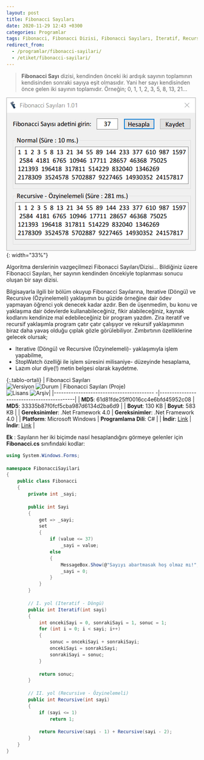 ```yaml
---
layout: post
title: Fibonacci Sayıları
date: 2020-11-29 12:43 +0300
categories: Programlar
tags: Fibonacci, Fibonacci Dizisi, Fibonacci Sayıları, İteratif, Recursive
redirect_from:
  - /programlar/fibonacci-sayilari/
  - /etiket/fibonacci-sayilari/
---
```

> **Fibonacci Sayı** dizisi, kendinden önceki iki ardışık sayının toplamının kendisinden sonraki sayıya eşit olmasıdır. Yani her sayı kendisinden önce gelen iki sayının toplamıdır. Örneğin; 0, 1, 1, 2, 3, 5, 8, 13, 21...

![fibonacci-sayilari](/images/programlar/fibonacci-sayilari.png){: width="33%"}

Algoritma derslerinin vazgeçilmezi Fibonacci Sayıları/Dizisi… Bildiğiniz üzere Fibonacci Sayıları, her sayının kendinden öncekiyle toplanması sonucu oluşan bir sayı dizisi.

Bilgisayarla ilgili bir bölüm okuyup Fibonacci Sayılarına, Iterative (Döngü) ve Recursive (Özyinelemeli) yaklaşımın bu güzide örneğine dair ödev yapmayan öğrenci yok denecek kadar azdır. Ben de üşenmedim, bu konu ve yaklaşıma dair ödevlerde kullanabileceğiniz, fikir alabileceğiniz, kaynak kodlarını kendinize mal edebileceğiniz bir program yazdım. Zira iteratif ve recursif yaklaşımla program çatır çatır çalışıyor ve rekursif yaklaşımının biraz daha yavaş olduğu çıplak gözle görülebiliyor. Zımbırtının özelliklerine gelecek olursak;

- Iterative (Döngü) ve Recursive (Özyinelemeli)- yaklaşımıyla işlem yapabilme,
- StopWatch özelliği ile işlem süresini milisaniye- düzeyinde hesaplama,
- Lazım olur diye(!) metin belgesi olarak kaydetme.

{:.tablo-ortali}
| Fibonacci Sayıları <br>![Versiyon](https://img.shields.io/badge/Versiyon-1.03-blueviolet.svg?style=flat) ![Durum](https://img.shields.io/badge/Durum-Çalışıyor-success.svg?style=flat) | Fibonacci Sayıları (Proje)<br>![Lisans](https://img.shields.io/badge/Lisans-MIT-blue.svg?style=flat) ![Arşiv](https://img.shields.io/badge/Arşiv-orange.svg?style=flat)|
|----------------------------------------- -|-------------------------------------------|
| **MD5**: 61d81fde25ff0016cc4e6bfd45952c08 | **MD5**: 33335b87f0fcf5cba987d6134d2ba6d9 | 
| **Boyut**:  130 KB                       | **Boyut**:  583 KB                         |
| **Gereksinimler**: .Net Framework 4.0      | **Gereksinimler**: .Net Framework 4.0     |
| **Platform**: Microsoft Windows           | **Programlama Dili**: C#                  |
| **İndir**: [Link](https://www.dropbox.com/s/3v1okk8wypnjwt4/fibonacci-sayilari.zip?dl=1)         | **İndir**: [Link](https://www.dropbox.com/s/s1g8ors6gd6s4o8/fibonacci-sayilari-proje.zip?dl=1) |

**Ek** : Sayıların her iki biçimde nasıl hesaplandığını görmeye gelenler için **Fibonacci.cs** sınıfındaki kodlar:

```csharp
using System.Windows.Forms;

namespace FibonacciSayilari
{
    public class Fibonacci
    {
        private int _sayi;

        public int Sayi
        {
            get => _sayi;
            set
            {
                if (value <= 37)
                    _sayi = value;
                else
                {
                    MessageBox.Show(@"Sayıyı abartmasak hoş olmaz mı!", @"Uyarı", MessageBoxButtons.OK, MessageBoxIcon.Warning);
                    _sayi = 0;
                }
            }
        }

        // I. yol (Iteratif - Döngü)
        public int Iteratif(int sayi)
        {
            int oncekiSayi = 0, sonrakiSayi = 1, sonuc = 1;
            for (int i = 0; i < sayi; i++)
            {
                sonuc = oncekiSayi + sonrakiSayi;
                oncekiSayi = sonrakiSayi;
                sonrakiSayi = sonuc;
            }

            return sonuc;
        }

        // II. yol (Recursive - Özyinelemeli)
        public int Recursive(int sayi)
        {
            if (sayi <= 1)
                return 1;

            return Recursive(sayi - 1) + Recursive(sayi - 2);
        }
    }
}
```